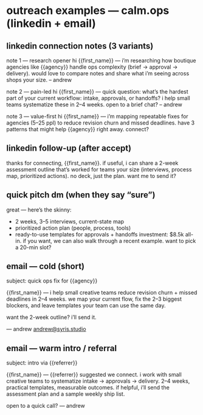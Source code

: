 # outreach examples — calm.ops (linkedin + email)

## linkedin connection notes (3 variants)

note 1 — research opener
hi {{first_name}} — i’m researching how boutique agencies like {{agency}} handle ops complexity (brief → approval → delivery). would love to compare notes and share what i’m seeing across shops your size. – andrew

note 2 — pain-led
hi {{first_name}} — quick question: what’s the hardest part of your current workflow: intake, approvals, or handoffs? i help small teams systematize these in 2–4 weeks. open to a brief chat? – andrew

note 3 — value-first
hi {{first_name}} — i’m mapping repeatable fixes for agencies (5–25 ppl) to reduce revision churn and missed deadlines. have 3 patterns that might help {{agency}} right away. connect?

## linkedin follow-up (after accept)
thanks for connecting, {{first_name}}. if useful, i can share a 2-week assessment outline that’s worked for teams your size (interviews, process map, prioritized actions). no deck, just the plan. want me to send it?

## quick pitch dm (when they say “sure”)
great — here’s the skinny:
- 2 weeks, 3–5 interviews, current-state map
- prioritized action plan (people, process, tools)
- ready-to-use templates for approvals + handoffs
investment: $8.5k all-in. if you want, we can also walk through a recent example. want to pick a 20-min slot?

## email — cold (short)
subject: quick ops fix for {{agency}}

{{first_name}} — i help small creative teams reduce revision churn + missed deadlines in 2–4 weeks. we map your current flow, fix the 2–3 biggest blockers, and leave templates your team can use the same day.

want the 2-week outline? i’ll send it.

— andrew
andrew@syris.studio

## email — warm intro / referral
subject: intro via {{referrer}}

{{first_name}} — {{referrer}} suggested we connect. i work with small creative teams to systematize intake → approvals → delivery. 2–4 weeks, practical templates, measurable outcomes. if helpful, i’ll send the assessment plan and a sample weekly ship list.

open to a quick call?
— andrew

